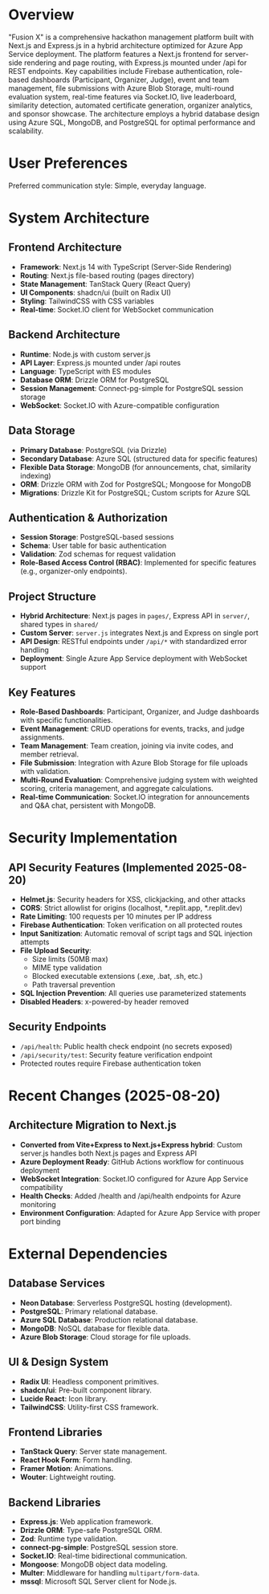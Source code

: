 # Overview

"Fusion X" is a comprehensive hackathon management platform built with Next.js and Express.js in a hybrid architecture optimized for Azure App Service deployment. The platform features a Next.js frontend for server-side rendering and page routing, with Express.js mounted under /api for REST endpoints. Key capabilities include Firebase authentication, role-based dashboards (Participant, Organizer, Judge), event and team management, file submissions with Azure Blob Storage, multi-round evaluation system, real-time features via Socket.IO, live leaderboard, similarity detection, automated certificate generation, organizer analytics, and sponsor showcase. The architecture employs a hybrid database design using Azure SQL, MongoDB, and PostgreSQL for optimal performance and scalability.

# User Preferences

Preferred communication style: Simple, everyday language.

# System Architecture

## Frontend Architecture
- **Framework**: Next.js 14 with TypeScript (Server-Side Rendering)
- **Routing**: Next.js file-based routing (pages directory)
- **State Management**: TanStack Query (React Query)
- **UI Components**: shadcn/ui (built on Radix UI)
- **Styling**: TailwindCSS with CSS variables
- **Real-time**: Socket.IO client for WebSocket communication

## Backend Architecture
- **Runtime**: Node.js with custom server.js
- **API Layer**: Express.js mounted under /api routes
- **Language**: TypeScript with ES modules
- **Database ORM**: Drizzle ORM for PostgreSQL
- **Session Management**: Connect-pg-simple for PostgreSQL session storage
- **WebSocket**: Socket.IO with Azure-compatible configuration

## Data Storage
- **Primary Database**: PostgreSQL (via Drizzle)
- **Secondary Database**: Azure SQL (structured data for specific features)
- **Flexible Data Storage**: MongoDB (for announcements, chat, similarity indexing)
- **ORM**: Drizzle ORM with Zod for PostgreSQL; Mongoose for MongoDB
- **Migrations**: Drizzle Kit for PostgreSQL; Custom scripts for Azure SQL

## Authentication & Authorization
- **Session Storage**: PostgreSQL-based sessions
- **Schema**: User table for basic authentication
- **Validation**: Zod schemas for request validation
- **Role-Based Access Control (RBAC)**: Implemented for specific features (e.g., organizer-only endpoints).

## Project Structure
- **Hybrid Architecture**: Next.js pages in `pages/`, Express API in `server/`, shared types in `shared/`
- **Custom Server**: `server.js` integrates Next.js and Express on single port
- **API Design**: RESTful endpoints under `/api/*` with standardized error handling
- **Deployment**: Single Azure App Service deployment with WebSocket support

## Key Features
- **Role-Based Dashboards**: Participant, Organizer, and Judge dashboards with specific functionalities.
- **Event Management**: CRUD operations for events, tracks, and judge assignments.
- **Team Management**: Team creation, joining via invite codes, and member retrieval.
- **File Submission**: Integration with Azure Blob Storage for file uploads with validation.
- **Multi-Round Evaluation**: Comprehensive judging system with weighted scoring, criteria management, and aggregate calculations.
- **Real-time Communication**: Socket.IO integration for announcements and Q&A chat, persistent with MongoDB.

# Security Implementation

## API Security Features (Implemented 2025-08-20)
- **Helmet.js**: Security headers for XSS, clickjacking, and other attacks
- **CORS**: Strict allowlist for origins (localhost, *.replit.app, *.replit.dev)
- **Rate Limiting**: 100 requests per 10 minutes per IP address
- **Firebase Authentication**: Token verification on all protected routes
- **Input Sanitization**: Automatic removal of script tags and SQL injection attempts
- **File Upload Security**: 
  - Size limits (50MB max)
  - MIME type validation
  - Blocked executable extensions (.exe, .bat, .sh, etc.)
  - Path traversal prevention
- **SQL Injection Prevention**: All queries use parameterized statements
- **Disabled Headers**: x-powered-by header removed

## Security Endpoints
- `/api/health`: Public health check endpoint (no secrets exposed)
- `/api/security/test`: Security feature verification endpoint
- Protected routes require Firebase authentication token

# Recent Changes (2025-08-20)

## Architecture Migration to Next.js
- **Converted from Vite+Express to Next.js+Express hybrid**: Custom server.js handles both Next.js pages and Express API
- **Azure Deployment Ready**: GitHub Actions workflow for continuous deployment
- **WebSocket Integration**: Socket.IO configured for Azure App Service compatibility
- **Health Checks**: Added /health and /api/health endpoints for Azure monitoring
- **Environment Configuration**: Adapted for Azure App Service with proper port binding

# External Dependencies

## Database Services
- **Neon Database**: Serverless PostgreSQL hosting (development).
- **PostgreSQL**: Primary relational database.
- **Azure SQL Database**: Production relational database.
- **MongoDB**: NoSQL database for flexible data.
- **Azure Blob Storage**: Cloud storage for file uploads.

## UI & Design System
- **Radix UI**: Headless component primitives.
- **shadcn/ui**: Pre-built component library.
- **Lucide React**: Icon library.
- **TailwindCSS**: Utility-first CSS framework.

## Frontend Libraries
- **TanStack Query**: Server state management.
- **React Hook Form**: Form handling.
- **Framer Motion**: Animations.
- **Wouter**: Lightweight routing.

## Backend Libraries
- **Express.js**: Web application framework.
- **Drizzle ORM**: Type-safe PostgreSQL ORM.
- **Zod**: Runtime type validation.
- **connect-pg-simple**: PostgreSQL session store.
- **Socket.IO**: Real-time bidirectional communication.
- **Mongoose**: MongoDB object data modeling.
- **Multer**: Middleware for handling `multipart/form-data`.
- **mssql**: Microsoft SQL Server client for Node.js.